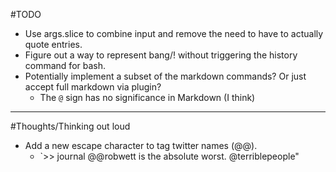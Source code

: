 #TODO
 * Use args.slice to combine input and remove the need to have to actually quote entries.
 * Figure out a way to represent bang/! without triggering the history command for bash.
 * Potentially implement a subset of the markdown commands? Or just accept full markdown via plugin?
   * The `@` sign has no significance in Markdown (I think)

----

#Thoughts/Thinking out loud
 * Add a new escape character to tag twitter names (@@).
   * `>> journal @@robwett is the absolute worst. @terriblepeople"
